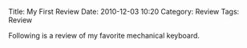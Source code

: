 Title: My First Review
Date: 2010-12-03 10:20
Category: Review
Tags: Review

Following is a review of my favorite mechanical keyboard.
